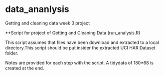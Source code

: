 data_ananlysis
==============

Getting and cleaning data week 3 project




**Script for project of Getting and Cleaning Data (run_analysis.R)

This script assumes that files have been download and extracted to a local directory.This script should be put insider the extracted UCI HAR Dataset folder.

Notes are provided for each step with the script. A tidydata of 180*68 is created at the end.
